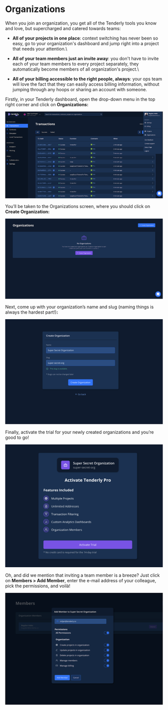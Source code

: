 # Organizations



When you join an organization, you get all of the Tenderly tools you know and love, but supercharged and catered towards teams:

* **All of your projects in one place**: context switching has never been so easy, go to your organization's dashboard and jump right into a project that needs your attention.\

* **All of your team members just an invite away**: you don't have to invite each of your team members to every project separately, they automatically become members of all organization's project.\

* **All of your billing accessible to the right people, always**: your ops team will love the fact that they can easily access billing information, without jumping through any hoops or sharing an account with someone.

Firstly, in your Tenderly dashboard, open the drop-down menu in the top right corner and click on **Organizations:**

![](<../.gitbook/assets/image (32).png>)

You’ll be taken to the Organizations screen, where you should click on **Create Organization:**

![](<../.gitbook/assets/image (10).png>)

Next, come up with your organization’s name and slug (naming things is always the hardest part!)**:**

![](<../.gitbook/assets/image (20).png>)

Finally, activate the trial for your newly created organizations and you’re good to go!

![](<../.gitbook/assets/image (65).png>)

Oh, and did we mention that inviting a team member is a breeze? Just click on **Members > Add Member**, enter the e-mail address of your colleague, pick the permissions, and voilà!

![](<../.gitbook/assets/image (62).png>)
